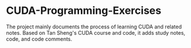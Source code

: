 # CUDA-Programming-Exercises
The project mainly documents the process of learning CUDA and related notes. Based on Tan Sheng's CUDA course and code, it adds study notes, code, and code comments.
